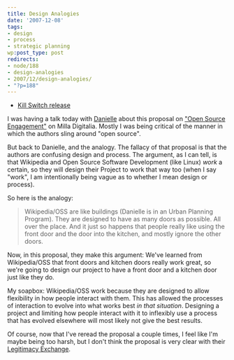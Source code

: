 ```yaml
---
title: Design Analogies
date: '2007-12-08'
tags:
- design
- process
- strategic planning
wp:post_type: post
redirects:
- node/188
- design-analogies
- 2007/12/design-analogies/
- "?p=188"
---
```


- [Kill Switch release](http://www.iucn-tftsg.org/?kill_switch)

I was having a talk today with [Danielle](http://verdesmoke.com) about this proposal on ["Open Source Engagement"](http://dcdw.mit.edu/~11.941/wiki/index.php?title=Open_source_engagement) on Milla Digitalia. Mostly I was being critical of the manner in which the authors sling around "open source".

But back to Danielle, and the analogy. The fallacy of that proposal is that the authors are confusing design and process. The argument, as I can tell, is that Wikipedia and Open Source Software Development (like Linux) _work_ a certain, so they will design their Project to work that way too (when I say "work", I am intentionally being vague as to whether I mean design or process).

So here is the analogy:

>

> Wikipedia/OSS are like buildings (Danielle is in an Urban Planning Program). They are designed to have as many doors as possible. All over the place. And it just so happens that people really like using the front door and the door into the kitchen, and mostly ignore the other doors.

Now, in this proposal, they make this argument: We've learned from Wikipedia/OSS that front doors and kitchen doors really work great, so we're going to design our project to have a front door and a kitchen door just like they do.

My soapbox: Wikipedia/OSS work because they are designed to allow flexibility in how people interact with them. This has allowed the processes of interaction to evolve into what works best _in that situation_. Designing a project and limiting how people interact with it to inflexibly use a process that has evolved elsewhere will most likely not give the best results.

Of course, now that I've reread the proposal a couple times, I feel like I'm maybe being too harsh, but I don't think the proposal is very clear with their [Legitimacy Exchange](http://island94.org/understanding-academia).
